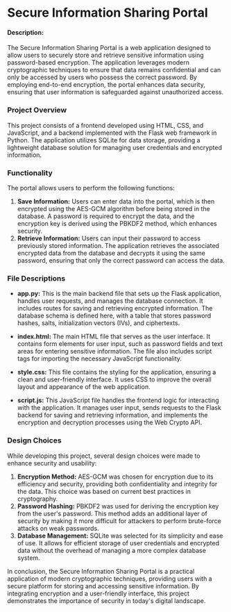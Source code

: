 
# Secure Information Sharing Portal

#### Description:
The Secure Information Sharing Portal is a web application designed to allow users to securely store and retrieve sensitive information using password-based encryption. The application leverages modern cryptographic techniques to ensure that data remains confidential and can only be accessed by users who possess the correct password. By employing end-to-end encryption, the portal enhances data security, ensuring that user information is safeguarded against unauthorized access.

### Project Overview
This project consists of a frontend developed using HTML, CSS, and JavaScript, and a backend implemented with the Flask web framework in Python. The application utilizes SQLite for data storage, providing a lightweight database solution for managing user credentials and encrypted information.

### Functionality
The portal allows users to perform the following functions:
1. **Save Information:** Users can enter data into the portal, which is then encrypted using the AES-GCM algorithm before being stored in the database. A password is required to encrypt the data, and the encryption key is derived using the PBKDF2 method, which enhances security.
2. **Retrieve Information:** Users can input their password to access previously stored information. The application retrieves the associated encrypted data from the database and decrypts it using the same password, ensuring that only the correct password can access the data.

### File Descriptions
- **app.py:** This is the main backend file that sets up the Flask application, handles user requests, and manages the database connection. It includes routes for saving and retrieving encrypted information. The database schema is defined here, with a table that stores password hashes, salts, initialization vectors (IVs), and ciphertexts.

- **index.html:** The main HTML file that serves as the user interface. It contains form elements for user input, such as password fields and text areas for entering sensitive information. The file also includes script tags for importing the necessary JavaScript functionality.

- **style.css:** This file contains the styling for the application, ensuring a clean and user-friendly interface. It uses CSS to improve the overall layout and appearance of the web application.

- **script.js:** This JavaScript file handles the frontend logic for interacting with the application. It manages user input, sends requests to the Flask backend for saving and retrieving information, and implements the encryption and decryption processes using the Web Crypto API.

### Design Choices
While developing this project, several design choices were made to enhance security and usability:
1. **Encryption Method:** AES-GCM was chosen for encryption due to its efficiency and security, providing both confidentiality and integrity for the data. This choice was based on current best practices in cryptography.
2. **Password Hashing:** PBKDF2 was used for deriving the encryption key from the user's password. This method adds an additional layer of security by making it more difficult for attackers to perform brute-force attacks on weak passwords.
3. **Database Management:** SQLite was selected for its simplicity and ease of use. It allows for efficient storage of user credentials and encrypted data without the overhead of managing a more complex database system.

In conclusion, the Secure Information Sharing Portal is a practical application of modern cryptographic techniques, providing users with a secure platform for storing and accessing sensitive information. By integrating encryption and a user-friendly interface, this project demonstrates the importance of security in today's digital landscape.
